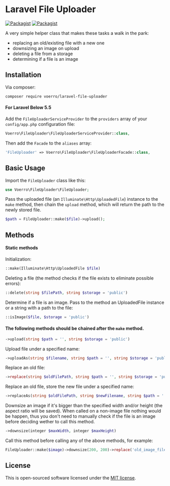 # Laravel File Uploader

[![Packagist](https://img.shields.io/packagist/dt/voerro/laravel-file-uploader.svg?style=flat-square)](https://packagist.org/packages/voerro/laravel-file-uploader) [![Packagist](https://img.shields.io/packagist/l/voerro/laravel-file-uploader.svg?style=flat-square)](https://opensource.org/licenses/MIT)

A very simple helper class that makes these tasks a walk in the park:
- replacing an old/existing file with a new one
- downsizing an image on upload
- deleting a file from a storage
- determining if a file is an image

## Installation

Via composer:

```
composer require voerro/laravel-file-uploader
```

#### For Laravel Below 5.5

Add the `FileUploaderServiceProvider` to the `providers` array of your `config/app.php` configuration file:

```php
Voerro\FileUploader\FileUploaderServiceProvider::class,
```

Then add the `Facade` to the `aliases` array:

```php
'FileUploader' => Voerro\FileUploader\FileUploaderFacade::class,
```

## Basic Usage

Import the `FileUploader` class like this:

```php
use Voerro\FileUploader\FileUploader;
```

Pass the uploaded file (an `Illuminate\Http\UploadedFile`) instance to the `make` method, then chain the `upload` method, which will return the path to the newly stored file.

```php
$path = FileUploader::make($file)->upload();
```

## Methods

#### Static methods

Initialization:

```php
::make(Illuminate\Http\UploadedFile $file)
```

Deleting a file (the method checks if the file exists to eliminate possible errors):

```php
::delete(string $filePath, string $storage = 'public')
```

Determine if a file is an image. Pass to the method an UploadedFile instance or a string with a path to the file:

```php
::isImage($file, $storage = 'public')
```

#### The following methods should be chained after the `make` method.

```php
->upload(string $path = '', string $storage = 'public')
```

Upload file under a specified name:

```php
->uploadAs(string $filename, string $path = '', string $storage = 'public')
```

Replace an old file:

```php
->replace(string $oldFilePath, string $path = '', string $storage = 'public')
```

Replace an old file, store the new file under a specified name:

```php
->replaceAs(string $oldFilePath, string $newFilename, string $path = '', string $storage = 'public')
```

Downsize an image if it's bigger than the specified width and/or height (the aspect ratio will be saved). When called on a non-image file nothing would be happen, thus you don't need to manually check if the file is an image before deciding wether to call this method.

```php
->downsize(integer $maxWidth, integer $maxHeight)
```

Call this method before calling any of the above methods, for example:

```php
FileUploader::make($image)->downsize(200, 200)->replace('old_image_file.jpg');
```

## License

This is open-sourced software licensed under the [MIT license](http://opensource.org/licenses/MIT).
